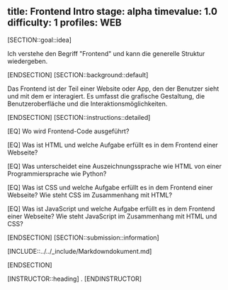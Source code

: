 title: Frontend Intro
stage: alpha
timevalue: 1.0
difficulty: 1
profiles: WEB
---
[SECTION::goal::idea]

Ich verstehe den Begriff "Frontend" und kann die generelle Struktur wiedergeben.

[ENDSECTION]
[SECTION::background::default]

Das Frontend ist der Teil einer Website oder App, den der Benutzer sieht und mit dem er interagiert. Es umfasst die grafische Gestaltung, die Benutzeroberfläche und die Interaktionsmöglichkeiten.

[ENDSECTION]
[SECTION::instructions::detailed]

[EQ] Wo wird Frontend-Code ausgeführt?

[EQ] Was ist HTML und welche Aufgabe erfüllt es in dem Frontend einer Webseite?

[EQ] Was unterscheidet eine Auszeichnungssprache wie HTML von einer Programmiersprache wie Python?

[EQ] Was ist CSS und welche Aufgabe erfüllt es in dem Frontend einer Webseite? Wie steht CSS im Zusammenhang mit HTML?

[EQ] Was ist JavaScript und welche Aufgabe erfüllt es in dem Frontend einer Webseite? Wie steht JavaScript im Zusammenhang mit HTML und CSS?

[ENDSECTION]
[SECTION::submission::information]

[INCLUDE::../../_include/Markdowndokument.md]

[ENDSECTION]

[INSTRUCTOR::heading]
.
[ENDINSTRUCTOR]
